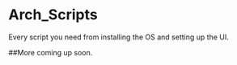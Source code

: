# Arch_Scripts

Every script you need from installing the OS and setting up the UI.

##More coming up soon.

